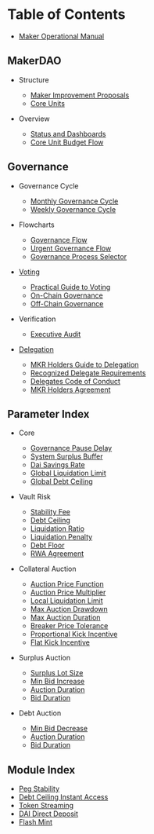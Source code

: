 # Table of Contents

* [Maker Operational Manual](README.md)

## MakerDAO
* Structure
  * [Maker Improvement Proposals](governance/mips.md)
  * [Core Units](core-units/core-units.md)

* Overview
  * [Status and Dashboards](protocol-status/protocol-and-dao-status.md)
  * [Core Unit Budget Flow](core-units/core-unit-budget-flow.md)

## Governance
* Governance Cycle
  * [Monthly Governance Cycle](governance/monthly-governance-cycle.md)
  * [Weekly Governance Cycle](governance/weekly-governance-cycle.md)

* Flowcharts
  * [Governance Flow](governance/governance-flow.md)
  * [Urgent Governance Flow](governance/urgent-governance-flow.md)
  * [Governance Process Selector](governance/governance-process-selection-flow.md)

* [Voting](governance/voting-in-makerdao.md)
  * [Practical Guide to Voting](governance/practical-guide-voting.md)
  * [On-Chain Governance](governance/on-chain-governance.md)
  * [Off-Chain Governance](governance/off-chain-governance.md)

* Verification
  * [Executive Audit](governance/executive-audit.md)

* [Delegation](delegation/what-is-delegation.md)
  * [MKR Holders Guide to Delegation](delegation/mkr-holder-guide.md)
  * [Recognized Delegate Requirements](delegation/recognized-delegate-requirements.md)
  * [Delegates Code of Conduct](delegation/delegates-code.md)
  * [MKR Holders Agreement](delegation/mkr-holder-agreement.md)


## Parameter Index

* Core
  * [Governance Pause Delay](parameter-index/core/param-gsm-pause-delay.md)
  * [System Surplus Buffer](parameter-index/core/param-system-surplus-buffer.md)
  * [Dai Savings Rate](parameter-index/core/param-dai-savings-rate.md)
  * [Global Liquidation Limit](parameter-index/core/param-global-liquidation-limit.md)
  * [Global Debt Ceiling](parameter-index/core/param-global-debt-ceiling.md)

* Vault Risk
  * [Stability Fee](parameter-index/vault-risk/param-stability-fee.md)
  * [Debt Ceiling](parameter-index/vault-risk/param-debt-ceiling.md)
  * [Liquidation Ratio](parameter-index/vault-risk/param-liquidation-ratio.md)
  * [Liquidation Penalty](parameter-index/vault-risk/param-liquidation-penalty.md)
  * [Debt Floor](parameter-index/vault-risk/param-debt-floor.md)
  * [RWA Agreement](parameter-index/vault-risk/param-rwa-agreement.md)

* Collateral Auction
  * [Auction Price Function](parameter-index/collateral-auction/param-auction-price-function.md)
  * [Auction Price Multiplier](parameter-index/collateral-auction/param-auction-price-multiplier.md)
  * [Local Liquidation Limit](parameter-index/collateral-auction/param-local-liquidation-limit.md)
  * [Max Auction Drawdown](parameter-index/collateral-auction/param-max-auction-drawdown.md)
  * [Max Auction Duration](parameter-index/collateral-auction/param-max-auction-duration.md)
  * [Breaker Price Tolerance](parameter-index/collateral-auction/param-breaker-price-tolerance.md)
  * [Proportional Kick Incentive](parameter-index/collateral-auction/param-proportional-kick-incentive.md)
  * [Flat Kick Incentive](parameter-index/collateral-auction/param-flat-kick-incentive.md)

* Surplus Auction
  * [Surplus Lot Size](parameter-index/surplus-auction/param-surplus-lot-size.md)
  * [Min Bid Increase](parameter-index/surplus-auction/param-min-bid-increase-flap.md)
  * [Auction Duration](parameter-index/surplus-auction/param-auction-duration-flap.md)
  * [Bid Duration](parameter-index/surplus-auction/param-bid-duration-flap.md)

* Debt Auction
  * [Min Bid Decrease](parameter-index/debt-auction/param-min-bid-decrease-flop.md)
  * [Auction Duration](parameter-index/debt-auction/param-auction-duration-flop.md)
  * [Bid Duration](parameter-index/debt-auction/param-bid-duration-flop.md)

## Module Index
* [Peg Stability](module-index/module-psm.md)
* [Debt Ceiling Instant Access](module-index/module-dciam.md)
* [Token Streaming](module-index/module-token-streaming.md)
* [DAI Direct Deposit](module-index/module-dai-direct-deposit.md)
* [Flash Mint](module-index/module-flash-mint-module.md)
